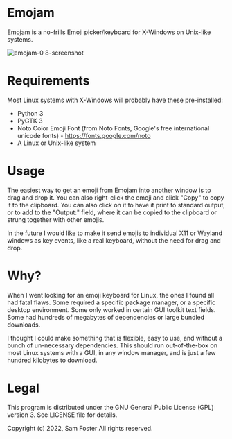 # Emojam
Emojam is a no-frills Emoji picker/keyboard for X-Windows on Unix-like systems.

![emojam-0 8-screenshot](https://user-images.githubusercontent.com/261501/169489836-4c3e255a-2ded-41a8-9109-c693179e4246.png)

# Requirements
Most Linux systems with X-Windows will probably have these pre-installed:

* Python 3
* PyGTK 3
* Noto Color Emoji Font (from Noto Fonts, Google's free international unicode fonts) - https://fonts.google.com/noto
* A Linux or Unix-like system

# Usage
The easiest way to get an emoji from Emojam into another window is to drag and drop it. You can also right-click the emoji and click "Copy" to copy it to the clipboard. You can also click on it to have it print to standard output, or to add to the "Output:" field, where it can be copied to the clipboard or strung together with other emojis.

In the future I would like to make it send emojis to individual X11 or Wayland windows as key events, like a real keyboard, without the need for drag and drop.

# Why?
When I went looking for an emoji keyboard for Linux, the ones I found all had fatal flaws. Some required a specific package manager, or a specific desktop environment. Some only worked in certain GUI toolkit text fields. Some had hundreds of megabytes of dependencies or large bundled downloads.

I thought I could make something that is flexible, easy to use, and without a bunch of un-necessary dependencies. This should run out-of-the-box on most Linux systems with a GUI, in any window manager, and is just a few hundred kilobytes to download.

# Legal
This program is distributed under the GNU General Public License (GPL) version 3. See LICENSE file for details.

Copyright (c) 2022, Sam Foster All rights reserved.



